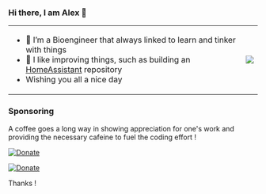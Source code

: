 ### Hi there, I am Alex 👋

<table>
<tr>
<td>

- 🔭 I’m a Bioengineer that always linked to learn and tinker with things
- 🌱 I like improving things, such as building an [HomeAssistant](https://www.home-assistant.io/) repository
- Wishing you all a nice day

</td>
<td>

<a href="https://github.com/alexbelgium/alexbelgium">
  <img align="center" src="https://github-readme-stats.vercel.app/api?username=alexbelgium&show_icons=true%22%20media=%22(prefers-color-scheme:%20light),%20(prefers-color-scheme:%20no-preference)border_radius=6&bg_color=DEG,fdcb87,ad5aae&ring_color=5b5b5b&title_color=555" />

</td>
</tr>
</table>

### Sponsoring

A coffee goes a long way in showing appreciation for one's work and providing the necessary cafeine to fuel the coding effort !

[![Donate][paypal-badge]](https://www.paypal.com/donate/?hosted_button_id=DZFULJZTP3UQA)

[![Donate][donation-badge]](https://www.buymeacoffee.com/alexbelgium)

Thanks !

[donation-badge]: https://img.shields.io/badge/Buy%20me%20a%20coffee%20(No%20Paypal)-%23d32f2f?logo=buy-me-a-coffee&style=flat&logoColor=white
[paypal-badge]: https://img.shields.io/badge/Buy%20me%20a%20coffee%20with%20Paypal-0070BA?logo=paypal&style=flat&logoColor=white
